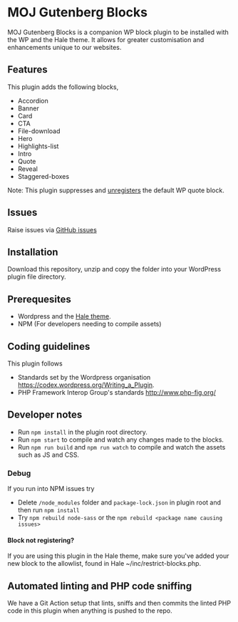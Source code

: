 # MOJ Gutenberg Blocks
MOJ Gutenberg Blocks is a companion WP block plugin to be installed with the WP and the Hale theme. It allows for greater customisation and enhancements unique to our websites.

## Features
This plugin adds the following blocks,
* Accordion
* Banner
* Card
* CTA
* File-download
* Hero
* Highlights-list
* Intro
* Quote
* Reveal
* Staggered-boxes

Note: This plugin suppresses and [unregisters](https://github.com/ministryofjustice/wp-moj-blocks/blob/main/src/quote/index.js#L208-L210) the default WP quote block.

## Issues
Raise issues via
[GitHub issues](https://github.com/ministryofjustice/wp-moj-blocks/issues)

## Installation
Download this repository, unzip and copy the folder into your WordPress plugin file directory.

## Prerequesites
* Wordpress and the [Hale theme](https://github.com/ministryofjustice/wp-hale).
* NPM (For developers needing to compile assets)

## Coding guidelines
This plugin follows
* Standards set by the Wordpress organisation https://codex.wordpress.org/Writing_a_Plugin.
* PHP Framework Interop Group's standards http://www.php-fig.org/

## Developer notes
* Run `npm install` in the plugin root directory.
* Run `npm start` to compile and watch any changes made to the blocks.
* Run `npm run build` and `npm run watch` to compile and watch the assets such as JS and CSS.

### Debug
If you run into NPM issues try
* Delete `/node_modules` folder and `package-lock.json` in plugin root and then run `npm install`
* Try `npm rebuild node-sass` or the `npm rebuild <package name causing issues>`

#### Block not registering?
If you are using this plugin in the Hale theme, make sure you've added your new block to the allowlist,
found in Hale ~/inc/restrict-blocks.php.

## Automated linting and PHP code sniffing
We have a Git Action setup that lints, sniffs and then commits the linted PHP code in this plugin when anything is pushed to the repo.
